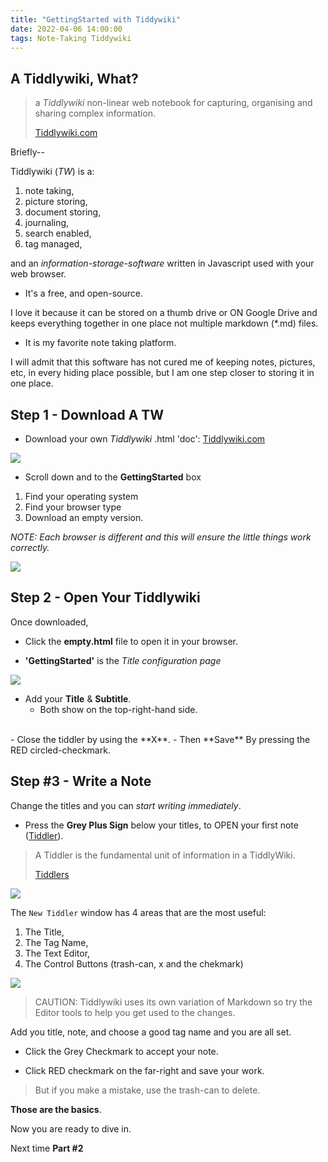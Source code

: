```yaml
---
title: "GettingStarted with Tiddywiki"
date: 2022-04-06 14:00:00
tags: Note-Taking Tiddywiki
---
```


## A Tiddlywiki, What?

> a *Tiddlywiki* non-linear web notebook for capturing, organising and sharing complex information.
>
>[Tiddlywiki.com](https://tiddlywiki.com/)

Briefly--

Tiddlywiki (*TW*) is a:

1. note taking, 
2. picture storing,
3. document storing,
4. journaling,
5. search enabled,
6. tag managed,

and an *information-storage-software* written in Javascript used with your web browser. 

- It's a free, and open-source. 

I love it because it can be stored on a thumb drive or ON Google Drive and keeps everything together in one place not multiple markdown (*.md) files. 

- It is my favorite note taking platform.

I will admit that this software has not cured me of keeping notes, pictures, etc, in every hiding place possible, but I am one step closer to storing it in one place.


##  Step 1 - Download A TW

- Download your own *Tiddlywiki* .html 'doc': [Tiddlywiki.com](https://tiddlywiki.com/)

![](/assets/img/tw-page.png)

- Scroll down and to the **GettingStarted** box
1. Find your operating system 
1. Find your browser type 
1. Download an empty version.  

*NOTE: Each browser is different and this will ensure the little things work correctly.*

![](/assets/img/empty.tw.png)

## Step 2 - Open Your Tiddlywiki

Once downloaded, 

- Click the **empty.html** file to open it in your browser.

- **'GettingStarted'** is the *Title configuration page*


![](/assets/img/GettingStarted-titles.png)

- Add your **Title** & **Subtitle**.
    - Both show on the top-right-hand side.
</br>   
 - Close the tiddler by using the **X**. 
 - Then **Save** By pressing the RED circled-checkmark.

## Step #3 - Write a Note

Change the titles and you can *start writing immediately*.

- Press the **Grey Plus Sign** below your titles, to OPEN your first note ([Tiddler](https://tiddlywiki.com/static/Tiddlers.html)).

>A Tiddler is the fundamental unit of information in a TiddlyWiki.
>
>[Tiddlers](https://tiddlywiki.com/static/Tiddlers.html)

![](/assets/img/first-tiddler-note-page.png)

The `New Tiddler` window has 4 areas that are the most useful:

1. The Title,
1. The Tag Name,
1. The Text Editor,
1. The Control Buttons (trash-can, x and the chekmark)

![](/assets/img/making-tw.png)

>CAUTION: Tiddlywiki uses its own variation of Markdown so try the Editor tools to help you get used to the changes.

Add you title, note, and choose a good tag name and you are all set. 

- Click the Grey Checkmark to accept your note.

- Click RED checkmark on the far-right and save your work.

>But if you make a mistake, use the trash-can to delete.

**Those are the basics**. 

Now you are ready to dive in.

Next time **Part #2**
